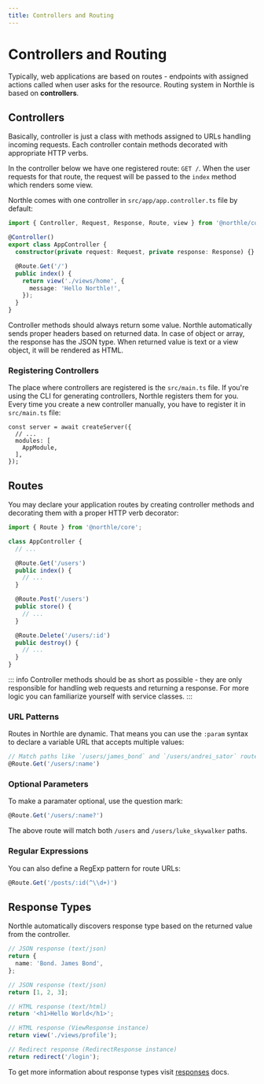 ```yaml
---
title: Controllers and Routing
---
```


# Controllers and Routing

Typically, web applications are based on routes - endpoints with assigned actions called when user asks for the resource. Routing system in Northle is based on **controllers**.

## Controllers

Basically, controller is just a class with methods assigned to URLs handling incoming requests. Each controller contain methods decorated with appropriate HTTP verbs.

In the controller below we have one registered route: `GET /`. When the user requests for that route, the request will be passed to the `index` method which renders some view.

Northle comes with one controller in `src/app/app.controller.ts` file by default:

```ts
import { Controller, Request, Response, Route, view } from '@northle/core';

@Controller()
export class AppController {
  constructor(private request: Request, private response: Response) {}

  @Route.Get('/')
  public index() {
    return view('./views/home', {
      message: 'Hello Northle!',
    });
  }
}
```

Controller methods should always return some value. Northle automatically sends proper headers based on returned data. In case of object or array, the response has the JSON type. When returned value is text or a view object, it will be rendered as HTML.

### Registering Controllers

The place where controllers are registered is the `src/main.ts` file. If you're using the CLI for generating controllers, Northle registers them for you. Every time you create a new controller manually, you have to register it in `src/main.ts` file:

```ts{4}
const server = await createServer({
  // ...
  modules: [
    AppModule,
  ],
});
```

## Routes

You may declare your application routes by creating controller methods and decorating them with a proper HTTP verb decorator:

```ts
import { Route } from '@northle/core';

class AppController {
  // ...

  @Route.Get('/users')
  public index() {
    // ...
  }

  @Route.Post('/users')
  public store() {
    // ...
  }

  @Route.Delete('/users/:id')
  public destroy() {
    // ...
  }
}
```

::: info
Controller methods should be as short as possible - they are only responsible for handling web requests and returning a response. For more logic you can familiarize yourself with service classes.
:::

### URL Patterns

Routes in Northle are dynamic. That means you can use the `:param` syntax to declare a variable URL that accepts multiple values:

```ts
// Match paths like `/users/james_bond` and `/users/andrei_sator` routes
@Route.Get('/users/:name')
```

### Optional Parameters

To make a paramater optional, use the question mark:

```ts
@Route.Get('/users/:name?')
```

The above route will match both `/users` and `/users/luke_skywalker` paths.

### Regular Expressions

You can also define a RegExp pattern for route URLs:

```ts
@Route.Get('/posts/:id(^\\d+)')
```

## Response Types

Northle automatically discovers response type based on the returned value from the controller.

```ts
// JSON response (text/json)
return {
  name: 'Bond. James Bond',
};
```

```ts
// JSON response (text/json)
return [1, 2, 3];
```

```ts
// HTML response (text/html)
return '<h1>Hello World</h1>';
```

```ts
// HTML response (ViewResponse instance)
return view('./views/profile');
```

```ts
// Redirect response (RedirectResponse instance)
return redirect('/login');
```

To get more information about response types visit [responses](/docs/basics/responses#view-responses) docs.
